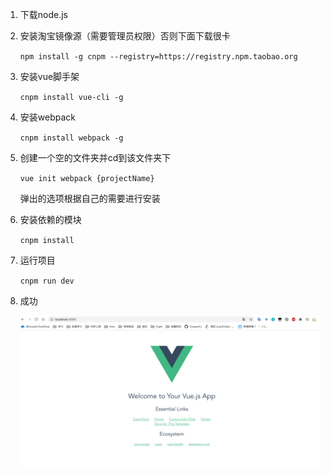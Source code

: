 1. 下载node.js

2. 安装淘宝镜像源（需要管理员权限）否则下面下载很卡

   `npm install -g cnpm --registry=https://registry.npm.taobao.org`

3. 安装vue脚手架

   `cnpm install vue-cli -g`

4. 安装webpack

   `cnpm install webpack -g`

5. 创建一个空的文件夹并cd到该文件夹下

   `vue init webpack {projectName}`

   弹出的选项根据自己的需要进行安装

6. 安装依赖的模块

   `cnpm install`

7. 运行项目

   `cnpm run dev`

8. 成功

   <img src="https://raw.githubusercontent.com/CooperXJ/ImageBed/master/img/20200822171613.png" alt="image-20200822171121672" style="zoom:50%;" />

